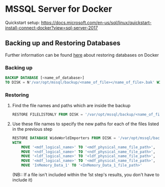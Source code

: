 # MSSQL Server for Docker

Quickstart setup: https://docs.microsoft.com/en-us/sql/linux/quickstart-install-connect-docker?view=sql-server-2017

## Backing up and Restoring Databases
Further information can be found [here](https://docs.microsoft.com/en-us/sql/linux/tutorial-restore-backup-in-sql-server-container?view=sql-server-2017) about restoring databases on Docker

### Backing up
```SQL
BACKUP DATABASE [<name_of_database>] 
TO DISK = N'/var/opt/mssql/backup/<name_of_file></name_of_file>.bak' WITH NOFORMAT, NOINIT, NAME = '<name_of_file>', SKIP, NOREWIND, NOUNLOAD, STATS = 10
```

### Restoring

1. Find the file names and paths which are inside the backup
	```SQL
	RESTORE FILELISTONLY FROM DISK = '/var/opt/mssql/backup/<name_of_file>.bak'
	```
2. Use these file names to specify the new paths for each of the files listed in the previous step
	```SQL
	RESTORE DATABASE WideWorldImporters FROM DISK = '/var/opt/mssql/backup/<name_of_file>.bak' 
	WITH 
		MOVE '<mdf_logical_name>' TO '<mdf_physical_name_file_path>', 
		MOVE '<ndf_logical_name>' TO '<ndf_physical_name_file_path>', 
		MOVE '<ldf_logical_name>' TO '<ldf_physical_name_file_path>', 
		MOVE '<mdf_logical_name>' TO '<mdf_physical_name_file_path>',
		MOVE 'InMemory_Data_1' TO '<InMemory_Data_1_file_path>'
	```
	(NB:: If a file isn't included within the 1st step's results, you don't have to include it)
